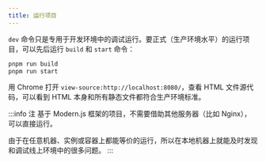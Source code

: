 ```yaml
---
title: 运行项目
---
```


`dev` 命令只是专用于开发环境中的调试运行。要正式（生产环境水平）的运行项目，可以先后运行 `build` 和 `start` 命令：

```bash
pnpm run build
pnpm run start
```

用 Chrome 打开 `view-source:http://localhost:8080/`，查看 HTML 文件源代码，可以看到 HTML 本身和所有静态文件都符合生产环境标准。

:::info 注
基于 Modern.js 框架的项目，不需要借助其他服务器（比如 Nginx），可以直接运行。

由于在任意机器、实例或容器上都能等价的运行，所以在本地机器上就能及时发现和调试线上环境中的很多问题。
:::

